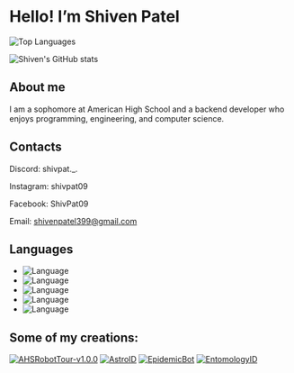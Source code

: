 # Hello! I’m Shiven Patel

![Top Languages](https://github-readme-stats.vercel.app/api/top-langs/?username=shivenpatel399&theme=material-palenight&show_icons=true)

![Shiven's GitHub stats](https://github-readme-stats.vercel.app/api?username=shivenpatel399&theme=material-palenight&show_icons=true)

## About me

I am a sophomore at American High School and a backend developer who enjoys programming, engineering, and computer science. 

## Contacts

Discord: shivpat._.

Instagram: shivpat09

Facebook: ShivPat09

Email: shivenpatel399@gmail.com

## Languages

-   ![Language](https://img.shields.io/badge/Language-HTML-blue?style=for-the-badge&logo=HTML5&logoColor=white)
-   ![Language](https://img.shields.io/badge/Language-CSS-blue?style=for-the-badge&logo=CSS3&logoColor=white)
-   ![Language](https://img.shields.io/badge/Language-C++-blue?style=for-the-badge&logoColor=white)
-   ![Language](https://img.shields.io/badge/Language-Java-blue?style=for-the-badge&logo=Java&logoColor=white)
-   ![Language](https://img.shields.io/badge/Language-Python-blue?style=for-the-badge&logo=Python&logoColor=white)

## Some of my creations:
[![AHSRobotTour-v1.0.0](https://github-readme-stats.vercel.app/api/pin/?username=shivenpatel399&repo=AHSRobotTour-v1.0.0&theme=material-palenight&show_icons=true)](https://github.com/anuraghazra/github-readme-stats)
[![AstroID](https://github-readme-stats.vercel.app/api/pin/?username=shivenpatel399&repo=AstroID&theme=material-palenight&show_icons=true)](https://github.com/anuraghazra/github-readme-stats) 
[![EpidemicBot](https://github-readme-stats.vercel.app/api/pin/?username=shivenpatel399&repo=EpidemicBot&theme=material-palenight&show_icons=true)](https://github.com/anuraghazra/github-readme-stats)
[![EntomologyID](https://github-readme-stats.vercel.app/api/pin/?username=shivenpatel399&repo=EntomologyID&theme=material-palenight&show_icons=true)](https://github.com/anuraghazra/github-readme-stats)
<!---
shivenpatel399/shivenpatel399 is a ✨ special ✨ repository because its `README.md` (this file) appears on your GitHub profile.
You can click the Preview link to take a look at your changes.
--->
